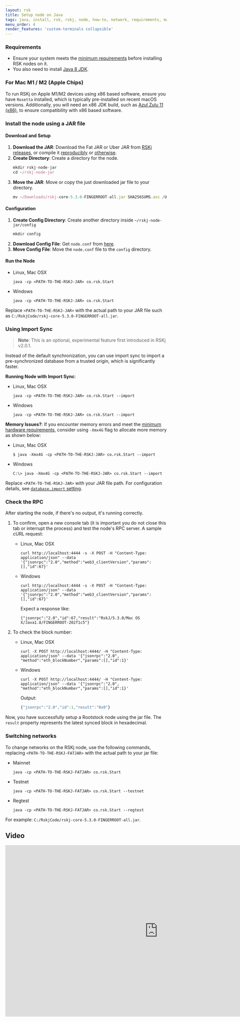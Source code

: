 ```yaml
---
layout: rsk
title: Setup node on Java
tags: java, install, rsk, rskj, node, how-to, network, requirements, mainnet, jar
menu_order: 4
render_features: 'custom-terminals collapsible' 
---
```


### Requirements

- Ensure your system meets the [minimum requirements](/rsk/node/install/requirements/) before installing RSK nodes on it.
- You also need to install [Java 8 JDK](https://www.java.com/download/).

### For Mac M1 / M2 (Apple Chips)

To run RSKj on Apple M1/M2 devices using x86 based software, ensure you have `Rosetta` installed, which is typically pre-installed on recent macOS versions. Additionally, you will need an x86 JDK build, such as [Azul Zulu 11 (x86)](https://www.azul.com/downloads/?version=java-11-lts&os=macos&package=jdk), to ensure compatibility with x86 based software.

### Install the node using a JAR file

#### Download and Setup

1. **Download the JAR**: Download the Fat JAR or Uber JAR from [RSKj releases](https://github.com/rsksmart/rskj/releases), or compile it [reproducibly](https://github.com/rsksmart/rskj/wiki/Reproducible-Build) or [otherwise](/rsk/node/contribute).
1. **Create Directory**: Create a directory for the node.
    ```jsx
    mkdir rskj-node-jar
    cd ~/rskj-node-jar
    ```
1. **Move the JAR**: Move or copy the just downloaded jar file to your directory.
    ```jsx
    mv ~/Downloads/rskj-core-5.3.0-FINGERROOT-all.jar SHA256SUMS.asc /Users/{user}/rskj-node-jar/
    ```

#### Configuration

1. **Create Config Directory**: Create another directory inside `~/rskj-node-jar/config`
    ```jsx
    mkdir config
    ```
1. **Download Config File**: Get `node.conf` from [here](https://github.com/rsksmart/rif-relay/blob/develop/docker/node.conf).
1. **Move Config File**: Move the `node.conf` file to the `config` directory.

#### Run the Node

[](#top "multiple-terminals")
- Linux, Mac OSX
    ```shell
    java -cp <PATH-TO-THE-RSKJ-JAR> co.rsk.Start
    ```
- Windows
    ```windows-command-prompt
    java -cp <PATH-TO-THE-RSKJ-JAR> co.rsk.Start
    ```
Replace `<PATH-TO-THE-RSKJ-JAR>` with the actual path to your JAR file such as `C:/RskjCode/rskj-core-5.3.0-FINGERROOT-all.jar`.

### Using Import Sync

> **Note**: This is an optional, experimental feature first introduced in RSKj v2.0.1.

Instead of the default synchronization, you can use import sync to import a pre-synchronized database from a trusted origin, which is significantly faster.

**Running Node with Import Sync**:


[](#top "multiple-terminals")
- Linux, Mac OSX
    ```shell
    java -cp <PATH-TO-THE-RSKJ-JAR> co.rsk.Start --import
    ```
- Windows
    ```windows-command-prompt
    java -cp <PATH-TO-THE-RSKJ-JAR> co.rsk.Start --import
    ```

**Memory Issues?**: If you encounter memory errors and meet the [minimum hardware requirements](/rsk/node/install/requirements/), consider using `-Xmx4G` flag to allocate more memory as shown below:

[](#top "multiple-terminals")
- Linux, Mac OSX
    ```shell
    $ java -Xmx4G -cp <PATH-TO-THE-RSKJ-JAR> co.rsk.Start --import
    ```
- Windows
    ```windows-command-prompt
    C:\> java -Xmx4G -cp <PATH-TO-THE-RSKJ-JAR> co.rsk.Start --import
    ```

Replace `<PATH-TO-THE-RSKJ-JAR>` with your JAR file path. For configuration details, see [`database.import` setting](/rsk/node/configure/reference/#databaseimport).

### Check the RPC

After starting the node, if there's no output, it's running correctly. 

1. To confirm, open a new console tab (it is important you do not close this tab or interrupt the process) and test the node's RPC server. A sample cURL request:

    [](#top "multiple-terminals")
    - Linux, Mac OSX
        ```shell
        curl http://localhost:4444 -s -X POST -H "Content-Type: application/json" --data '{"jsonrpc":"2.0","method":"web3_clientVersion","params":[],"id":67}'
        ```
    - Windows
        ```windows-command-prompt
        curl http://localhost:4444 -s -X POST -H "Content-Type: application/json" --data '{"jsonrpc":"2.0","method":"web3_clientVersion","params":[],"id":67}'
        ```

        Expect a response like:
        ```shell
        {"jsonrpc":"2.0","id":67,"result":"RskJ/5.3.0/Mac OS X/Java1.8/FINGERROOT-202f1c5"}
        ```

1. To check the block number:

    [](#top "multiple-terminals")
    - Linux, Mac OSX
        ```shell
        curl -X POST http://localhost:4444/ -H "Content-Type: application/json" --data '{"jsonrpc":"2.0", "method":"eth_blockNumber","params":[],"id":1}'
        ```
    - Windows
        ```windows-command-prompt
        curl -X POST http://localhost:4444/ -H "Content-Type: application/json" --data '{"jsonrpc":"2.0", "method":"eth_blockNumber","params":[],"id":1}'
        ```

        Output:
        ```jsx
        {"jsonrpc":"2.0","id":1,"result":"0x0"}
        ```

Now, you have successfully setup a Rootstock node using the jar file.
The `result` property represents the latest synced block in hexadecimal.

### Switching networks

To change networks on the RSKj node, use the following commands, replacing `<PATH-TO-THE-RSKJ-FATJAR>` with the actual path to your jar file:

[](#top "collapsible")
- Mainnet
    ```
    java -cp <PATH-TO-THE-RSKJ-FATJAR> co.rsk.Start
    ```
- Testnet
    ```
    java -cp <PATH-TO-THE-RSKJ-FATJAR> co.rsk.Start --testnet
    ```
- Regtest
    ```
    java -cp <PATH-TO-THE-RSKJ-FATJAR> co.rsk.Start --regtest
    ```

For example: `C:/RskjCode/rskj-core-5.3.0-FINGERROOT-all.jar`.

## Video

<div class="video-container">
  <iframe width="949" height="534" src="https://www.youtube-nocookie.com/embed/TxpS6WhxUiU?cc_load_policy=1" frameborder="0" allow="accelerometer; autoplay; encrypted-media; gyroscope; picture-in-picture" allowfullscreen></iframe>
</div>
